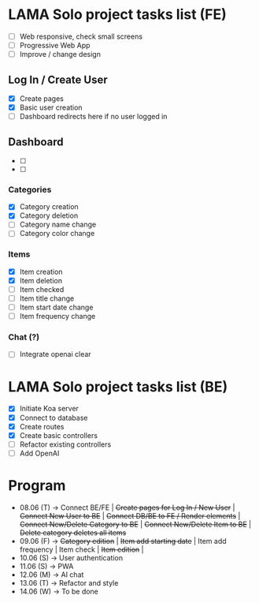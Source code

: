 # LAMA Solo project tasks list (FE)
- [ ] Web responsive, check small screens
- [ ] Progressive Web App
- [ ] Improve / change design
## Log In / Create User
- [x] Create pages
- [x] Basic user creation
- [ ] Dashboard redirects here if no user logged in
## Dashboard
- [ ]
- [ ]
### Categories
- [x] Category creation
- [x] Category deletion
- [ ] Category name change
- [ ] Category color change
### Items
- [x] Item creation
- [x] Item deletion
- [ ] Item checked
- [ ] Item title change
- [ ] Item start date change
- [ ] Item frequency change
### Chat (?)
- [ ] Integrate openai
clear
# LAMA Solo project tasks list (BE)
- [x] Initiate Koa server
- [x] Connect to database
- [x] Create routes
- [x] Create basic controllers
- [ ] Refactor existing controllers
- [ ] Add OpenAI 

# Program
- 08.06 (T) -> Connect BE/FE |
~~Create pages for Log In / New User~~ |
~~Connect New User to BE~~ |
~~Connect DB/BE to FE / Render elements~~ |
~~Connect New/Delete Category to BE~~ |
~~Connect New/Delete Item to BE~~ |
~~Delete category deletes all items~~
- 09.06 (F) -> ~~Category edition~~ |
~~Item add starting date~~ |
Item add frequency |
Item check |
~~Item edition~~ |
- 10.06 (S) -> User authentication
- 11.06 (S) -> PWA
- 12.06 (M) -> AI chat
- 13.06 (T) -> Refactor and style
- 14.06 (W) -> To be done